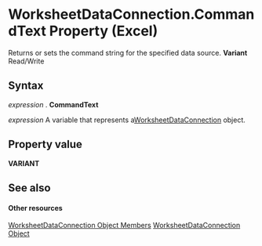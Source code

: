 
# WorksheetDataConnection.CommandText Property (Excel)

Returns or sets the command string for the specified data source.  **Variant** Read/Write


## Syntax

 _expression_ . **CommandText**

 _expression_ A variable that represents a[WorksheetDataConnection](05b67daa-ed68-f0f9-9228-86d6e53ef6e3.md) object.


## Property value

 **VARIANT**


## See also


#### Other resources


[WorksheetDataConnection Object Members](a86803fe-2598-3126-aadc-704c7af067e7.md)
[WorksheetDataConnection Object](05b67daa-ed68-f0f9-9228-86d6e53ef6e3.md)
